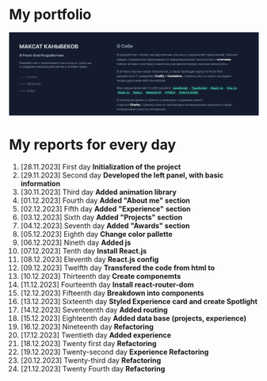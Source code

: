 # My portfolio 
![Introduction](./src/assets/multimedia/intro.png)

# My reports for every day

1. [28.11.2023] First day 
**Initialization of the project**
2. [29.11.2023] Second day 
**Developed the left panel, with basic information**
3. [30.11.2023] Third day
**Added animation library**
4. [01.12.2023] Fourth day 
**Added "About me" section**
5. [02.12.2023] Fifth day
**Added "Experience" section**
6. [03.12.2023] Sixth day
**Added "Projects" section**
7. [04.12.2023] Seventh day
**Added "Awards" section**
8. [05.12.2023] Eighth day
**Change color pallette**
9. [06.12.2023] Nineth day
**Added js**
10. [07.12.2023] Tenth day
**Install React.js**
11. [08.12.2023] Eleventh day
**React.js config**
12. [09.12.2023] Twelfth day
**Transfered the code from html to**
13. [10.12.2023]  Thirteenth day
**Create componemts**
14. [11.12.2023] Fourteenth day
**Install react-router-dom**
15. [12.12.2023] Fifteenth day
**Breakdown into components**
16. [13.12.2023] Sixteenth day
**Styled Experience card and create Spotlight**
17. [14.12.2023] Seventeenth day
**Added routing**
18. [15.12.2023] Eighteenth day
**Added data base (projects, experience)**
19. [16.12.2023] Nineteenth day
**Refactoring**
20. [17.12.2023] Twentieth day 
**Added experience**
21. [18.12.2023] Twenty first day
**Refactoring**
22. [19.12.2023] Twenty-second day 
**Experience Refactoring**
23. [20.12.2023] Twenty-third day 
**Refactoring**
24. [21.12.2023] Twenty Fourth day 
**Refactoring**